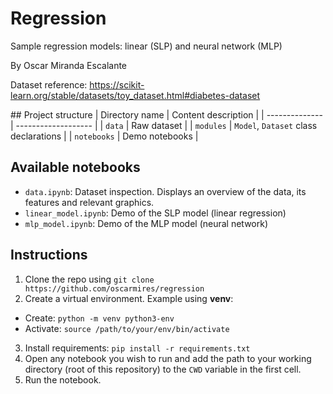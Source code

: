 # Regression
Sample regression models: linear (SLP) and neural network (MLP)

By Oscar Miranda Escalante

Dataset reference: https://scikit-learn.org/stable/datasets/toy_dataset.html#diabetes-dataset

## Project structure
| Directory name | Content description |
| -------------- | ------------------- |
| `data` | Raw dataset |
| `modules` | `Model`, `Dataset` class declarations |
| `notebooks` | Demo notebooks |


## Available notebooks
- `data.ipynb`: Dataset inspection. Displays an overview of the data, its features and relevant graphics.
- `linear_model.ipynb`: Demo of the SLP model (linear regression)
- `mlp_model.ipynb`: Demo of the MLP model (neural network)

## Instructions
1. Clone the repo using `git clone https://github.com/oscarmires/regression`
2. Create a virtual environment. Example using **venv**:
  - Create: `python -m venv python3-env`
  - Activate: `source /path/to/your/env/bin/activate`
3. Install requirements: `pip install -r requirements.txt`
4. Open any notebook you wish to run and add the path to your working directory (root of this repository) to the `CWD` variable in the first cell.
5. Run the notebook.
